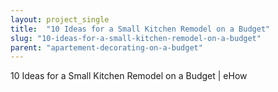 ```yaml
---
layout: project_single
title:  "10 Ideas for a Small Kitchen Remodel on a Budget"
slug: "10-ideas-for-a-small-kitchen-remodel-on-a-budget"
parent: "apartement-decorating-on-a-budget"
---
```

10 Ideas for a Small Kitchen Remodel on a Budget | eHow